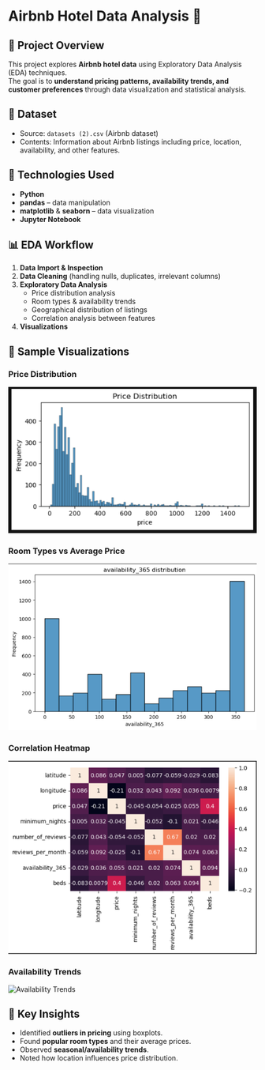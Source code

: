 # Airbnb Hotel Data Analysis 🏨

## 📌 Project Overview
This project explores **Airbnb hotel data** using Exploratory Data Analysis (EDA) techniques.  
The goal is to **understand pricing patterns, availability trends, and customer preferences** through data visualization and statistical analysis.  

## 📂 Dataset
- Source: `datasets (2).csv` (Airbnb dataset)  
- Contents: Information about Airbnb listings including price, location, availability, and other features.  

## 🔧 Technologies Used
- **Python**
- **pandas** – data manipulation  
- **matplotlib** & **seaborn** – data visualization  
- **Jupyter Notebook**  

## 📊 EDA Workflow
1. **Data Import & Inspection**  
2. **Data Cleaning** (handling nulls, duplicates, irrelevant columns)  
3. **Exploratory Data Analysis**  
   - Price distribution analysis  
   - Room types & availability trends  
   - Geographical distribution of listings  
   - Correlation analysis between features  
4. **Visualizations**  

## 📸 Sample Visualizations

### Price Distribution
![Price Distribution](p1.png)

### Room Types vs Average Price
![Room Types](pn2.png)

### Correlation Heatmap
![Correlation Heatmap](pn3.png)

### Availability Trends
![Availability Trends](images/availability.png)



## 🚀 Key Insights
- Identified **outliers in pricing** using boxplots.  
- Found **popular room types** and their average prices.  
- Observed **seasonal/availability trends**.  
- Noted how location influences price distribution.  

